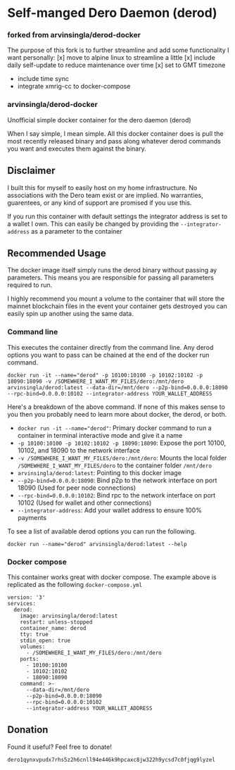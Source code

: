 # Self-manged Dero Daemon (derod)
### forked from arvinsingla/derod-docker

The purpose of this fork is to further streamline and add some functionality I want personally:
[x] move to alpine linux to streamline a little
[x] include daily self-update to reduce maintenance over time
[x] set to GMT timezone
* include time sync
* integrate xmrig-cc to docker-compose

### arvinsingla/derod-docker

Unofficial simple docker container for the dero daemon (derod)

When I say simple, I mean simple. All this docker container does is pull the most recently released binary and pass along whatever derod commands you want and executes them against the binary.

## Disclaimer

I built this for myself to easily host on my home infrastructure. No associations with the Dero team exist or are implied. No warranties, guarentees, or any kind of support are promised if you use this.

If you run this container with default settings the integrator address is set to a wallet I own. This can easily be changed by providing the `--integrator-address` as a parameter to the container

## Recommended Usage

The docker image itself simply runs the derod binary without passing ay parameters. This means you are responsible for passing all parameters required to run.

I highly recommend you mount a volume to the container that will store the mainnet blockchain files in the event your container gets destroyed you can easily spin up another using the same data.

### Command line

This executes the container directly from the command line. Any derod options you want to pass can be chained at the end of the docker run command.

```
docker run -it --name="derod" -p 10100:10100 -p 10102:10102 -p 18090:18090 -v /SOMEWHERE_I_WANT_MY_FILES/dero:/mnt/dero arvinsingla/derod:latest --data-dir=/mnt/dero --p2p-bind=0.0.0.0:18090 --rpc-bind=0.0.0.0:10102 --integrator-address YOUR_WALLET_ADDRESS
```

Here's a breakdown of the above command. If none of this makes sense to you then you probably need to learn more about docker, the derod, or both.

* `docker run -it --name="derod"`: Primary docker command to run a container in terminal interactive mode and give it a name
* `-p 10100:10100 -p 10102:10102 -p 18090:18090`: Expose the port 10100, 10102, and 18090 to the network interface
* `-v /SOMEWHERE_I_WANT_MY_FILES/dero:/mnt/dero`: Mounts the local folder `/SOMEWHERE_I_WANT_MY_FILES/dero` to the container folder `/mnt/dero`
* `arvinsingla/derod:latest`: Pointing to this docker image
* `--p2p-bind=0.0.0.0:18090`: Bind p2p to the network interface on port 18090 (Used for peer node connections)
* `--rpc-bind=0.0.0.0:10102`: Bind rpc to the network interface on port 10102 (Used for wallet and other connections)
* `--integrator-address`: Add your wallet address to ensure 100% payments

To see a list of available derod options you can run the following.

```
docker run --name="derod" arvinsingla/derod:latest --help
```

### Docker compose

This container works great with docker compose. The example above is replicated as the following `docker-compose.yml`

```
version: '3'
services:
  derod:
    image: arvinsingla/derod:latest
    restart: unless-stopped
    container_name: derod
    tty: true
    stdin_open: true
    volumes:
      - /SOMEWHERE_I_WANT_MY_FILES/dero:/mnt/dero
    ports:
      - 10100:10100
      - 10102:10102
      - 18090:18090
    command: >-
      --data-dir=/mnt/dero
      --p2p-bind=0.0.0.0:18090
      --rpc-bind=0.0.0.0:10102
      --integrator-address YOUR_WALLET_ADDRESS
```

## Donation

Found it useful? Feel free to donate!

`dero1qynxvpudx7rhs5z2h6cnll94e446k9hpcaxc8jw322h9ycsd7c0fjqg9lyzel`
